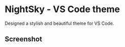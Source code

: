 # NightSky - VS Code theme
Designed a stylish and beautiful theme for VS Code.

## Screenshot
![]()
